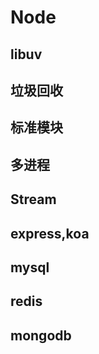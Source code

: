 # Node

## libuv

## 垃圾回收

## 标准模块

## 多进程

## Stream

## express,koa

## mysql

## redis

## mongodb
